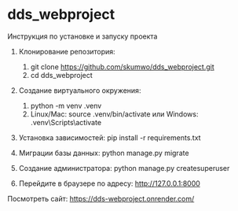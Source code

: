 # dds_webproject

Инструкция по установке и запуску проекта

1. Клонирование репозитория: 
    1) git clone https://github.com/skumwo/dds_webproject.git
    2) cd dds_webproject

2. Создание виртуального окружения: 
    1) python -m venv .venv    
    2) Linux/Mac: source .venv/bin/activate или
    Windows: .venv\Scripts\activate 

3. Установка зависимостей: 
    pip install -r requirements.txt

5. Миграции базы данных: 
    python manage.py migrate

6. Создание администратора: 
    python manage.py createsuperuser

7. Перейдите в браузере по адресу:
http://127.0.0.1:8000

Посмотреть сайт: https://dds-webproject.onrender.com/
